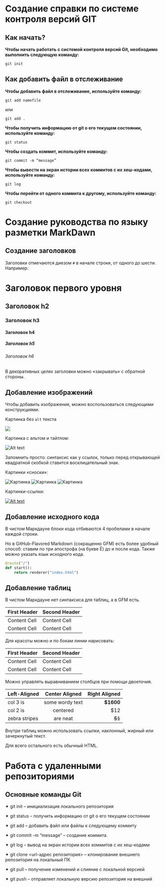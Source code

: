 # Создание справки по системе контроля версий GIT


## Как начать?
**Чтобы начать работать с системой контроля версий Git, необходимо выполнить следующую команду:**

```cs
git init
```

## Как добавить файл в отслеживание

**Чтобы добавить файл в отслеживание, используйте команду:**

```
git add namefile
```

или

```
git add .
```
**Чтобы получить информацию от git о его текущем состоянии, используйте команду:**

```
git status
```

**Чтобы создать коммит, используйте команду:**

```
git commit -m “message”
```

**Чтобы вывести на экран истории всех коммитов с их хеш-кодами, используйте команду:**

```
git log
```


**Чтобы перейти от одного коммита к другому, используйте команду:**

```
git checkout
```


# Создание руководства по языку разметки MarkDawn


## Создание заголовков

Заголовки отмечаются диезом `#` в начале строки, от одного до шести. Например:

# Заголовок первого уровня #
## Заголовок h2
### Заголовок h3
#### Заголовок h4
##### Заголовок h5
###### Заголовок h6

В декоративных целях заголовки можно «закрывать» с обратной стороны.



## Добавление изображений

Чтобы добавить изображения, можно воспользоваться следующими конструкциями:

Картинка без `alt` текста

![](https://static.wikia.nocookie.net/pogod/images/3/3a/%D0%9F%D1%80%D0%B8%D1%80%D0%BE%D0%B4%D0%B0.jpg/revision/latest/scale-to-width-down/1200?cb=20181224151953&path-prefix=ru)

Картинка с альтом и тайтлом:

![Alt text](https://static.wikia.nocookie.net/pogod/images/3/3a/%D0%9F%D1%80%D0%B8%D1%80%D0%BE%D0%B4%D0%B0.jpg/revision/latest/scale-to-width-down/1200?cb=20181224151953&path-prefix=ru "Можно задать title")

Запомнить просто: синтаксис как у ссылок, только перед открывающей квадратной скобкой ставится восклицательный знак.

Картинки «сноски»:

![Картинка](https://static.wikia.nocookie.net/pogod/images/3/3a/%D0%9F%D1%80%D0%B8%D1%80%D0%BE%D0%B4%D0%B0.jpg/revision/latest/scale-to-width-down/1200?cb=20181224151953&path-prefix=ru)
![Картинка][image2]
![Картинка][image3]

[image1]: //placehold.it/250x100
[image2]: //placehold.it/200x100
[image3]: //placehold.it/150x100

Картинки-ссылки:

[![Alt text](https://static.wikia.nocookie.net/pogod/images/3/3a/%D0%9F%D1%80%D0%B8%D1%80%D0%BE%D0%B4%D0%B0.jpg/revision/latest/scale-to-width-down/1200?cb=20181224151953&path-prefix=ru)](https://www.youtube.com/watch?v=ccUr2giQI0M&ab_channel=DimitriDumas)





## Добавление исходного кода 

В чистом Маркдауне блоки кода отбиваются 4 пробелами в начале каждой строки.

Но в GitHub-Flavored Markdown (сокращенно GFM) есть более удобный способ: ставим по три апострофа (на букве Ё) до и после кода. Также можно указать язык исходного кода.

```python
@route("/")
def start():
    return renderer("index.html")
```







## Добавление таблиц


В чистом Маркдауне нет синтаксиса для таблиц, а в GFM есть.

First Header  | Second Header
------------- | -------------
Content Cell  | Content Cell
Content Cell  | Content Cell

Для красоты можно и по бокам линии нарисовать:

| First Header  | Second Header |
| ------------- | ------------- |
| Content Cell  | Content Cell  |
| Content Cell  | Content Cell  |

Можно управлять выравниванием столбцов при помощи двоеточия.

| Left-Aligned  | Center Aligned  | Right Aligned |
|:------------- |:---------------:| -------------:|
| col 3 is      | some wordy text |     **$1600** |
| col 2 is      | centered        |         $12   |
| zebra stripes | are neat        |        ~~$1~~ |

Внутри таблиц можно использовать ссылки, наклонный, жирный или зачеркнутый текст.

Для всего остального есть обычный HTML.

# Работа с удаленными репозиториями
## Основные команды Git
✦ git init – инициализация локального репозитория

✦ git status – получить информацию от git о его текущем состоянии

✦ git add – добавить файл или файлы к следующему коммиту

✦ git commit -m “message” – создание коммита.

✦ git log – вывод на экран истории всех коммитов с их хеш-кодами

✦ git clone <url-адрес репозитория> – клонирование внешнего репозитория на локальный ПК

✦ git pull – получение изменений и слияние с локальной версией

✦ git push – отправляет локальную версию репозитория на внешний
